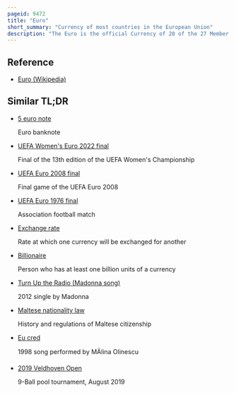 ```yaml
---
pageid: 9472
title: "Euro"
short_summary: "Currency of most countries in the European Union"
description: "The Euro is the official Currency of 20 of the 27 Member States of the Eu. This Group of States is commonly known as the euro Area or the Eurozone and comprises about 344 million Citizens as of 2023. The Euro is divided into 100 Cents."
---
```


## Reference

- [Euro (Wikipedia)](https://en.wikipedia.org/?curid=9472)

## Similar TL;DR

- [5 euro note](/tldr/en/5-euro-note)

  Euro banknote

- [UEFA Women's Euro 2022 final](/tldr/en/uefa-womens-euro-2022-final)

  Final of the 13th edition of the UEFA Women's Championship

- [UEFA Euro 2008 final](/tldr/en/uefa-euro-2008-final)

  Final game of the UEFA Euro 2008

- [UEFA Euro 1976 final](/tldr/en/uefa-euro-1976-final)

  Association football match

- [Exchange rate](/tldr/en/exchange-rate)

  Rate at which one currency will be exchanged for another

- [Billionaire](/tldr/en/billionaire)

  Person who has at least one billion units of a currency

- [Turn Up the Radio (Madonna song)](/tldr/en/turn-up-the-radio-madonna-song)

  2012 single by Madonna

- [Maltese nationality law](/tldr/en/maltese-nationality-law)

  History and regulations of Maltese citizenship

- [Eu cred](/tldr/en/eu-cred)

  1998 song performed by MÄlina Olinescu

- [2019 Veldhoven Open](/tldr/en/2019-veldhoven-open)

  9-Ball pool tournament, August 2019
